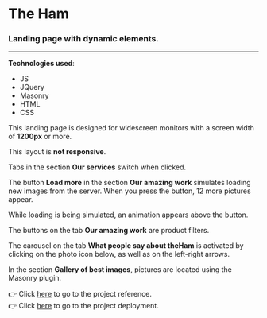 # The Ham

### Landing page with dynamic elements.
<hr>

__Technologies used__:
* JS
* JQuery
* Masonry
* HTML
* CSS


This landing page is designed for widescreen monitors with a screen width of **1200px** or more.  

This layout is **not responsive**.

Tabs in the section **Our services**  switch when clicked.  

The button **Load more** in the section **Our amazing work**  simulates loading new images from the server. When you press the button, 12 more pictures appear.  

While loading is being simulated, an animation appears above the button.

The buttons on the tab **Our amazing work**  are product filters.

The carousel on the tab **What people say about theHam**  is activated by clicking on the photo icon below, as well as on the left-right arrows.

In the section **Gallery of best images**, pictures are located using the Masonry plugin.

👉 Сlick [here](https://www.figma.com/file/Do0TLndoEjGwuF9Ri7UHol/The-Ham-Step-Project?type=design&node-id=1-2&mode=design) to go to the project reference.   
👉 Сlick [here](https://chehrynets-anzhelika.github.io/my-step-project/) to go to the project deployment. 
